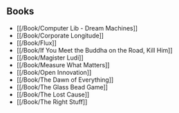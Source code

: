## Books

- [[/Book/Computer Lib - Dream Machines]]
- [[/Book/Corporate Longitude]]
- [[/Book/Flux]]
- [[/Book/If You Meet the Buddha on the Road, Kill Him]]
- [[/Book/Magister Ludi]]
- [[/Book/Measure What Matters]]
- [[/Book/Open Innovation]]
- [[/Book/The Dawn of Everything]]
- [[/Book/The Glass Bead Game]]
- [[/Book/The Lost Cause]]
- [[/Book/The Right Stuff]]
